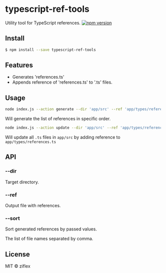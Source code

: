 # typescript-ref-tools
Utility tool for TypeScript references.
[![npm version](https://badge.fury.io/js/typescript-ref-tools.svg)](https://www.npmjs.com/package/typescript-ref-tools)

## Install

```sh
$ npm install --save typescript-ref-tools
```

## Features

* Generates 'references.ts'
* Appends reference of 'references.ts' to '.ts' files.

## Usage

```sh
node index.js --action generate --dir 'app/src' --ref 'app/types/references.ts' --sort App,Log
```

Will generate the list of references in specific order.


```sh
node index.js --action update --dir 'app/src' --ref 'app/types/references.ts'
```

Will update all ```.ts``` files in ```app/src``` by adding reference to ```app/types/references.ts```

## API

### --dir

Target directory.

### --ref

Output file with references.

### --sort

Sort generated references by passed values. 

The list of file names separated by comma.

## License

MIT © ziflex
